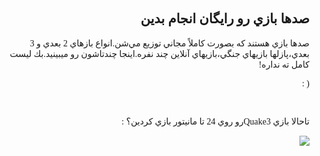 <!DOCTYPE HTML PUBLIC "-//W3C//DTD HTML 4.01 Transitional//EN">
<html style="direction: rtl;" lang="fa">
<head>

  
  <meta content="text/html;charset=UTF-8" http-equiv="Content-Type">
<?php require("../../entete.php"); ?><?php require("../../base.php"); ?>

  
  <title></title>
</head>


<body>

<div style="font-family: Tahoma;" id="corps">

<h2>صدها بازي رو رايگان انجام بدين</h2>

صدها بازي هستند كه بصورت كاملاً مجاني توزيع مي&zwnj;شن.انواع بازهاي 2
بعدي و 3 بعدي،پازلها بازيهاي جنگي،بازيهاي آنلاين چند نفره.اينجا چندتاشون
رو ميبينيد.بك ليست كامل ته نداره!

(&nbsp;:

<div id="items">

<?php all_games_from_file (); ?>

<br class="clearboth" />
</div>


تاحالا بازي Quake3رو روي 24 تا مانيتور بازي كردين؟ :



<a href="Images/quake_24_screens.jpg"><img src="Images/quake_24_screens_thumbnail.jpg"></a>



</div>




